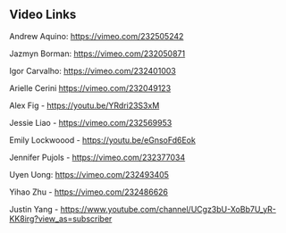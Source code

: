 ## Video Links

Andrew Aquino: https://vimeo.com/232505242

Jazmyn Borman: https://vimeo.com/232050871

Igor Carvalho: https://vimeo.com/232401003

Arielle Cerini https://vimeo.com/232049123

Alex Fig - https://youtu.be/YRdri23S3xM

Jessie Liao - https://vimeo.com/232569953

Emily Lockwoood -  https://youtu.be/eGnsoFd6Eok

Jennifer Pujols - https://vimeo.com/232377034

Uyen Uong: https://vimeo.com/232493405

Yihao Zhu - https://vimeo.com/232486626

Justin Yang - https://www.youtube.com/channel/UCgz3bU-XoBb7U_yR-KK8irg?view_as=subscriber
